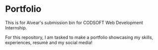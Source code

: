 # Portfolio
This is for Alvear's submission bin for CODSOFT Web Development Internship.

For this repository, I am tasked to make a portfolio showcasing my skills, experiences, resumè and my social media!
